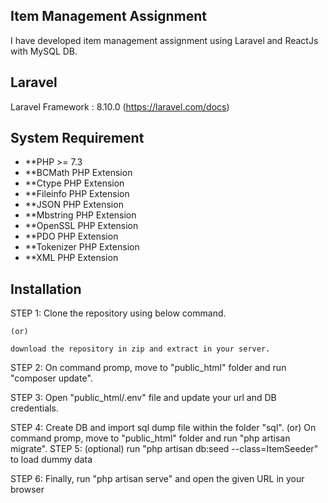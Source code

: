 ## Item Management Assignment

I have developed item management assignment using Laravel and ReactJs with MySQL DB.

## Laravel

Laravel Framework : 8.10.0 (https://laravel.com/docs)

## System Requirement

- **PHP >= 7.3
- **BCMath PHP Extension
- **Ctype PHP Extension
- **Fileinfo PHP Extension
- **JSON PHP Extension
- **Mbstring PHP Extension
- **OpenSSL PHP Extension
- **PDO PHP Extension
- **Tokenizer PHP Extension
- **XML PHP Extension

## Installation

STEP 1: Clone the repository using below command.

	(or) 

	download the repository in zip and extract in your server.

STEP 2: On command promp, move to "public_html" folder and run 		"composer update".

STEP 3: Open "public_html/.env" file and update your url and DB credentials.

STEP 4: Create DB and import sql dump file within the folder 	"sql".
     (or)
     On command promp, move to "public_html" folder and run 		"php artisan migrate".
STEP 5: (optional) run "php artisan db:seed --class=ItemSeeder" 	to load dummy data

STEP 6: Finally, run "php artisan serve" and open the given URL in your browser

